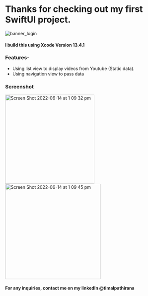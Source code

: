 
# Thanks for checking out my first SwiftUI project.
![banner_login](https://user-images.githubusercontent.com/68840709/173486927-e54d6f42-ece0-4dd1-a82d-06c504b694bc.png)


#### I build this using Xcode Version 13.4.1
### Features-
- Using list view to display videos from Youtube (Static data).
- Using navigation view to pass data

### Screenshot
<img width="287" alt="Screen Shot 2022-06-14 at 1 09 32 pm" src="https://user-images.githubusercontent.com/68840709/173487160-ddf84563-66cf-4664-8890-4b504c6e6d1d.png">
<br>
<img width="307" alt="Screen Shot 2022-06-14 at 1 09 45 pm" src="https://user-images.githubusercontent.com/68840709/173487231-51cbe240-2ed4-405d-b492-8be439ea87df.png">


#### For any inquiries, contact me on my linkedIn @timalpathirana
